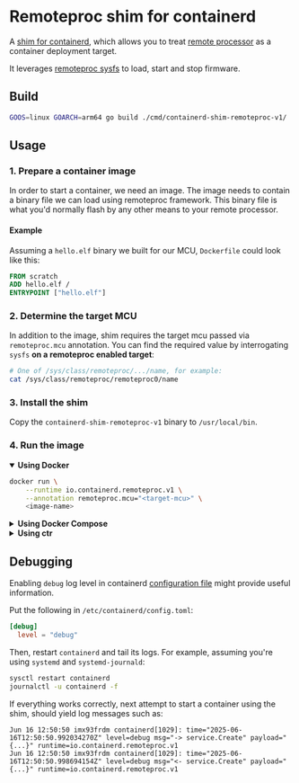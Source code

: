 # Remoteproc shim for containerd

A [shim for containerd](https://github.com/containerd/containerd/blob/main/core/runtime/v2/README.md#runtime-v2), which allows you to treat [remote processor](https://docs.kernel.org/staging/remoteproc.html#introduction) as a container deployment target.

It leverages [remoteproc sysfs](https://www.kernel.org/doc/Documentation/ABI/testing/sysfs-class-remoteproc) to load, start and stop firmware.

## Build

```sh
GOOS=linux GOARCH=arm64 go build ./cmd/containerd-shim-remoteproc-v1/
```

## Usage

### 1. Prepare a container image

In order to start a container, we need an image. The image needs to contain a binary file we can load using remoteproc framework. This binary file is what you'd normally flash by any other means to your remote processor.

#### Example

Assuming a `hello.elf` binary we built for our MCU, `Dockerfile` could look like this:


```Dockerfile
FROM scratch
ADD hello.elf /
ENTRYPOINT ["hello.elf"]
```

### 2. Determine the target MCU

In addition to the image, shim requires the target mcu passed via `remoteproc.mcu` annotation. You can find the required value by interrogating `sysfs` **on a remoteproc enabled target**:

```sh
# One of /sys/class/remoteproc/.../name, for example:
cat /sys/class/remoteproc/remoteproc0/name
```

### 3. Install the shim

Copy the `containerd-shim-remoteproc-v1` binary to `/usr/local/bin`.


### 4. Run the image

<details open>
<summary><strong>Using Docker</strong></summary>

```sh
docker run \
    --runtime io.containerd.remoteproc.v1 \
    --annotation remoteproc.mcu="<target-mcu>" \
    <image-name>
```
</details>

<details>
<summary><strong>Using Docker Compose</strong></summary>

```yaml
services:
  hello:
    image: <image-name>
    runtime: io.containerd.remoteproc.v1
    annotations:
        remoteproc.mcu: <target-mcu>
```

And then

```sh
docker compose up
```
</details>

<details>
<summary><strong>Using ctr</strong></summary>

```sh
ctr run \
    --runtime io.containerd.remoteproc.v1 \
    --annotation remoteproc.mcu="<target-mcu>" \
    <image-name> <container-name>
```
</details>

## Debugging

Enabling `debug` log level in containerd [configuration file](https://github.com/containerd/containerd/blob/main/docs/man/containerd-config.toml.5.md) might provide useful information.

Put the following in `/etc/containerd/config.toml`:

```toml
[debug]
  level = "debug"
```

Then, restart `containerd` and tail its logs. For example, assuming you're using `systemd` and `systemd-journald`:

```sh
sysctl restart containerd
journalctl -u containerd -f
```

If everything works correctly, next attempt to start a container using the shim, should yield log messages such as:

```journalctl
Jun 16 12:50:50 imx93frdm containerd[1029]: time="2025-06-16T12:50:50.992034270Z" level=debug msg="-> service.Create" payload="{...}" runtime=io.containerd.remoteproc.v1
Jun 16 12:50:50 imx93frdm containerd[1029]: time="2025-06-16T12:50:50.998694154Z" level=debug msg="<- service.Create" payload="{...}" runtime=io.containerd.remoteproc.v1
```
